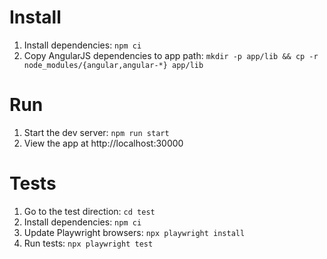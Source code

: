 # Install

1. Install dependencies: `npm ci`
2. Copy AngularJS dependencies to app path: `mkdir -p app/lib && cp -r node_modules/{angular,angular-*} app/lib`

# Run

1. Start the dev server: `npm run start`
2. View the app at http://localhost:30000

# Tests

1. Go to the test direction: `cd test`
2. Install dependencies: `npm ci`
3. Update Playwright browsers: `npx playwright install`
3. Run tests: `npx playwright test`